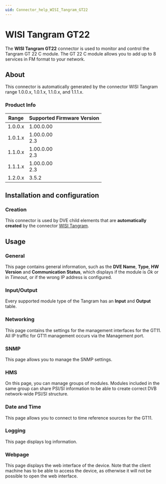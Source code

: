 ```yaml
---
uid: Connector_help_WISI_Tangram_GT22
---
```


# WISI Tangram GT22

The **WISI Tangram GT22** connector is used to monitor and control the Tangram GT 22 C module. The GT 22 C module allows you to add up to 8 services in FM format to your network.

## About

This connector is automatically generated by the connector WISI Tangram range 1.0.0.x, 1.0.1.x, 1.1.0.x, and 1.1.1.x.

### Product Info

| Range   | Supported Firmware Version |
|---------|----------------------------|
| 1.0.0.x | 1.00.0.00                  |
| 1.0.1.x | 1.00.0.00<br>2.3           |
| 1.1.0.x | 1.00.0.00<br>2.3           |
| 1.1.1.x | 1.00.0.00<br>2.3           |
| 1.2.0.x | 3.5.2                      |

## Installation and configuration

### Creation

This connector is used by DVE child elements that are **automatically created** by the connector [WISI Tangram](xref:Connector_help_WISI_Tangram).

## Usage

### General

This page contains general information, such as the **DVE Name**, **Type**, **HW Version** and **Communication Status**, which displays if the module is *Ok* or in *Timeout*, or if the wrong IP address is configured.

### Input/Output

Every supported module type of the Tangram has an **Input** and **Output** table.

### Networking

This page contains the settings for the management interfaces for the GT11. All IP traffic for GT11 management occurs via the Management port.

### SNMP

This page allows you to manage the SNMP settings.

### HMS

On this page, you can manage groups of modules. Modules included in the same group can share PSI/SI information to be able to create correct DVB network-wide PSI/SI structure.

### Date and Time

This page allows you to connect to time reference sources for the GT11.

### Logging

This page displays log information.

### Webpage

This page displays the web interface of the device. Note that the client machine has to be able to access the device, as otherwise it will not be possible to open the web interface.
